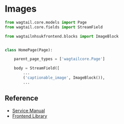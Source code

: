 # Images
```py
from wagtail.core.models import Page
from wagtail.core.fields import StreamField

from wagtailnhsukfrontend.blocks import ImageBlock


class HomePage(Page):

    parent_page_types = ['wagtailcore.Page']

    body = StreamField([
        ...
        ('captionable_image', ImageBlock()),
        ...
```
## Reference

* [Service Manual](https://beta.nhs.uk/service-manual/styles-components-patterns/images)  
* [Frontend Library](https://github.com/nhsuk/nhsuk-frontend/tree/master/packages/components/images)
